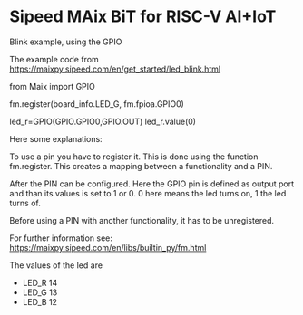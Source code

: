 # Sipeed MAix BiT for RISC-V AI+IoT
Blink example, using the GPIO

The example code from https://maixpy.sipeed.com/en/get_started/led_blink.html

from Maix import GPIO

fm.register(board_info.LED_G, fm.fpioa.GPIO0)

led_r=GPIO(GPIO.GPIO0,GPIO.OUT)
led_r.value(0)

Here some explanations:

To use a pin you have to register it. This is done using the function fm.register.
This creates a mapping between a functionality and a PIN.

After the PIN can be configured. Here the GPIO pin is defined as output port and 
than its values is set to 1 or 0. 0 here means the led turns on, 1 the led turns of.

Before using a PIN with another functionality, it has to be unregistered.

For further information see: https://maixpy.sipeed.com/en/libs/builtin_py/fm.html

The values of the led are

- LED_R 14
- LED_G 13
- LED_B 12




